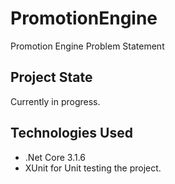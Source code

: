 # PromotionEngine

Promotion Engine Problem Statement

## Project State

Currently in progress.

## Technologies Used

* .Net Core 3.1.6  
* XUnit for Unit testing the project.  
